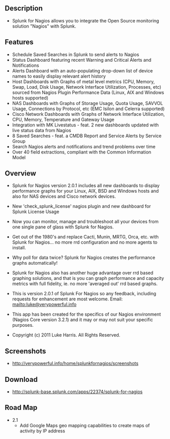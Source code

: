 ## Description ##

  * Splunk for Nagios allows you to integrate the Open Source monitoring solution "Nagios" with Splunk.

## Features ##

  * Schedule Saved Searches in Splunk to send alerts to Nagios
  * Status Dashboard featuring recent Warning and Critical Alerts and Notifications
  * Alerts Dashboard with an auto-populating drop-down list of device names to easily display relevant alert history
  * Host Dashboards with Graphs of metal level metrics (CPU, Memory, Swap, Load, Disk Usage, Network Interface Utilization, Processes, etc) sourced from Nagios Plugin Performance Data (Linux, AIX and Windows hosts supported)
  * NAS Dashboards with Graphs of Storage Usage, Quota Usage, SAVVOL Usage, Connections by Protocol, etc (EMC Isilon and Celerra supported)
  * Cisco Network Dashboards with Graphs of Network Interface Utilization, CPU, Memory, Temperature and Gateway Usage
  * Integration with MK Livestatus - feat. 2 new dashboards updated with live status data from Nagios
  * 8 Saved Searches - feat. a CMDB Report and Service Alerts by Service Group
  * Search Nagios alerts and notifications and trend problems over time
  * Over 40 field extractions, compliant with the Common Information Model

## Overview ##

  * Splunk for Nagios version 2.0.1 includes all new dashboards to display performance graphs for your Linux, AIX, BSD and Windows hosts and also for NAS devices and Cisco network devices.
  * New 'check\_splunk\_license' nagios plugin and new dashboard for Splunk License Usage
  * Now you can monitor, manage and troubleshoot all your devices from one single pane of glass with Splunk for Nagios.
  * Get out of the 1980's and replace Cacti, Munin, MRTG, Orca, etc. with Splunk for Nagios... no more rrd configuration and no more agents to install.
  * Why poll for data twice? Splunk for Nagios creates the performance graphs automatically!
  * Splunk for Nagios also has another huge advantage over rrd based graphing solutions, and that is you can graph performance and capacity metrics with full fidelity, ie. no more 'averaged out' rrd based graphs.

  * This is version 2.0.1 of Splunk For Nagios so any feedback, including requests for enhancement are most welcome. Email: [mailto:luke@verypowerful.info](mailto:luke@verypowerful.info)

  * This app has been created for the specifics of our Nagios environment (Nagios Core version 3.2.1) and it may or may not suit your specific purposes.

  * Copyright (c) 2011 Luke Harris. All Rights Reserved.

## Screenshots ##
  * http://verypowerful.info/home/splunkfornagios/screenshots


## Download ##

  * http://splunk-base.splunk.com/apps/22374/splunk-for-nagios


## Road Map ##
  * 2.1
    * Add Google Maps geo mapping capabilities to create maps of activity by IP address